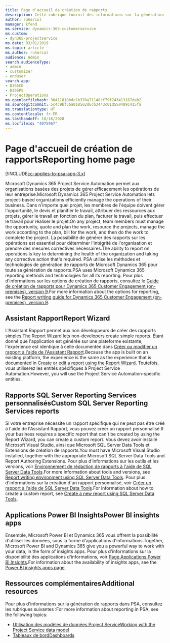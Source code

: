 ```yaml
---
title: Page d'accueil de création de rapports
description: Cette rubrique fournit des informations sur la génération de rapports dans Dynamics 365 Project Service Automation.
author: ruhercul
manager: kfend
ms.service: dynamics-365-customerservice
ms.custom:
- dyn365-projectservice
ms.date: 03/01/2019
ms.topic: article
ms.author: ruhercul
audience: Admin
search.audienceType:
- admin
- customizer
- enduser
search.app:
- D365CE
- D365PS
- ProjectOperations
ms.openlocfilehash: 30411818bdc1b370a71148cf79f743413167dab2
ms.sourcegitcommit: 5c4c9bf3ba018562d6cb3443c01d550489c415fa
ms.translationtype: HT
ms.contentlocale: fr-FR
ms.lasthandoff: 10/16/2020
ms.locfileid: "4075967"
---
```

# <a name="reporting-home-page"></a><span data-ttu-id="79c66-103">Page d'accueil de création de rapports</span><span class="sxs-lookup"><span data-stu-id="79c66-103">Reporting home page</span></span>

[!INCLUDE[cc-applies-to-psa-app-3.x](../includes/cc-applies-to-psa-app-3x.md)]

<span data-ttu-id="79c66-104">Microsoft Dynamics 365 Project Service Automation permet aux organisations basées des projets de gérer efficacement les opérations de leur entreprise.</span><span class="sxs-lookup"><span data-stu-id="79c66-104">Microsoft Dynamics 365 Project Service Automation lets project-based organizations efficiently manage the operations of their business.</span></span> <span data-ttu-id="79c66-105">Dans n'importe quel projet, les membres de l'équipe doivent gérer l'opportunité, le devis et planifier le travail, attribuer des ressources aux projets, gérer le travail en fonction du plan, facturer le travail, puis effectuer le travail pour réaliser le projet.</span><span class="sxs-lookup"><span data-stu-id="79c66-105">On any project, team members must manage the opportunity, quote and plan the work, resource the projects, manage the work according to the plan, bill for the work, and then do the work to complete the project.</span></span> <span data-ttu-id="79c66-106">La possibilité de générer des rapports sur les opérations est essentiel pour déterminer l'intégrité de l'organisation et prendre des mesures correctives nécessaires.</span><span class="sxs-lookup"><span data-stu-id="79c66-106">The ability to report on operations is key to determining the health of the organization and taking any corrective action that's required.</span></span> <span data-ttu-id="79c66-107">PSA utilise les méthodes et technologies de génération de rapports de Microsoft Dynamics 365 pour toute sa génération de rapports.</span><span class="sxs-lookup"><span data-stu-id="79c66-107">PSA uses Microsoft Dynamics 365 reporting methods and technologies for all its reporting.</span></span> <span data-ttu-id="79c66-108">Pour plus d'informations sur les options de création de rapports, consultez le [Guide de création de rapports pour Dynamics 365 Customer Engagement (on-premises), version 9](https://docs.microsoft.com/dynamics365/customerengagement/on-premises/analytics/reporting-analytics-with-dynamics-365).</span><span class="sxs-lookup"><span data-stu-id="79c66-108">For more information about the options for reporting, see the [Report writing guide for Dynamics 365 Customer Engagement (on-premises), version 9](https://docs.microsoft.com/dynamics365/customerengagement/on-premises/analytics/reporting-analytics-with-dynamics-365).</span></span>

## <a name="report-wizard"></a><span data-ttu-id="79c66-109">Assistant Rapport</span><span class="sxs-lookup"><span data-stu-id="79c66-109">Report Wizard</span></span>

<span data-ttu-id="79c66-110">L'Assistant Rapport permet aux non développeurs de créer des rapports simples.</span><span class="sxs-lookup"><span data-stu-id="79c66-110">The Report Wizard lets non-developers create simple reports.</span></span> <span data-ttu-id="79c66-111">Étant donné que l'application est générée sur une plateforme existante, l'expérience est identique à celle documentée dans [Créer ou modifier un rapport à l'aide de l'Assistant Rapport](https://docs.microsoft.com/dynamics365/customerengagement/on-premises/basics/create-edit-copy-report-wizard).</span><span class="sxs-lookup"><span data-stu-id="79c66-111">Because the app is built on an existing platform, the experience is the same as the experience that is documented in [Create or edit a report using the Report Wizard](https://docs.microsoft.com/dynamics365/customerengagement/on-premises/basics/create-edit-copy-report-wizard).</span></span> <span data-ttu-id="79c66-112">Toutefois, vous utiliserez les entités spécifiques à Project Service Automation.</span><span class="sxs-lookup"><span data-stu-id="79c66-112">However, you will use the Project Service Automation-specific entities.</span></span>

## <a name="custom-sql-server-reporting-services-reports"></a><span data-ttu-id="79c66-113">Rapports SQL Server Reporting Services personnalisés</span><span class="sxs-lookup"><span data-stu-id="79c66-113">Custom SQL Server Reporting Services reports</span></span>

<span data-ttu-id="79c66-114">Si votre entreprise nécessite un rapport spécifique qui ne peut pas être créé à l'aide de l'Assistant Rapport, vous pouvez créer un rapport personnalisé.</span><span class="sxs-lookup"><span data-stu-id="79c66-114">If your business requires a specific report that can't be created by using the Report Wizard, you can create a custom report.</span></span> <span data-ttu-id="79c66-115">Vous devez avoir installé Microsoft Visual Studio, ainsi que Microsoft SQL Server Data Tools et Extensions de création de rapports.</span><span class="sxs-lookup"><span data-stu-id="79c66-115">You must have Microsoft Visual Studio installed, together with the appropriate Microsoft SQL Server Data Tools and Report Authoring Extensions.</span></span> <span data-ttu-id="79c66-116">Pour plus d'informations sur les outils et les versions, voir [Environnement de rédaction de rapports à l'aide de SQL Server Data Tools](https://docs.microsoft.com/dynamics365/customerengagement/on-premises/analytics/report-writing-environment-using-sql-server-data-tools).</span><span class="sxs-lookup"><span data-stu-id="79c66-116">For more information about tools and versions, see [Report writing environment using SQL Server Data Tools](https://docs.microsoft.com/dynamics365/customerengagement/on-premises/analytics/report-writing-environment-using-sql-server-data-tools).</span></span> <span data-ttu-id="79c66-117">Pour plus d'informations sur la création d'un rapport personnalisé, voir [Créer un rapport à l'aide de SQL Server Data Tools](https://docs.microsoft.com/dynamics365/customerengagement/on-premises/analytics/create-a-new-report-using-sql-server-data-tools).</span><span class="sxs-lookup"><span data-stu-id="79c66-117">For information about how to create a custom report, see [Create a new report using SQL Server Data Tools](https://docs.microsoft.com/dynamics365/customerengagement/on-premises/analytics/create-a-new-report-using-sql-server-data-tools).</span></span>

## <a name="power-bi-insights-apps"></a><span data-ttu-id="79c66-118">Applications Power BI Insights</span><span class="sxs-lookup"><span data-stu-id="79c66-118">Power BI insights apps</span></span>

<span data-ttu-id="79c66-119">Ensemble, Microsoft Power BI et Dynamics 365 vous offrent la possibilité d'utiliser les données, sous la forme d'applications d'informations.</span><span class="sxs-lookup"><span data-stu-id="79c66-119">Together, Microsoft Power BI and Dynamics 365 give you a powerful way to work with your data, in the form of insights apps.</span></span> <span data-ttu-id="79c66-120">Pour plus d'informations sur la disponibilité des applications d'informations, voir [Page Applications Power BI Insights](https://powerbi.microsoft.com/power-bi-insights-apps/).</span><span class="sxs-lookup"><span data-stu-id="79c66-120">For information about the availability of insights apps, see the [Power BI insights apps page](https://powerbi.microsoft.com/power-bi-insights-apps/).</span></span>


## <a name="additional-resources"></a><span data-ttu-id="79c66-121">Ressources complémentaires</span><span class="sxs-lookup"><span data-stu-id="79c66-121">Additional resources</span></span>
<span data-ttu-id="79c66-122">Pour plus d'informations sur la génération de rapports dans PSA, consultez les rubriques suivantes :</span><span class="sxs-lookup"><span data-stu-id="79c66-122">For more information about reporting in PSA, see the following topics:</span></span>

- [<span data-ttu-id="79c66-123">Utilisation des modèles de données Project Service</span><span class="sxs-lookup"><span data-stu-id="79c66-123">Working with the Project Service data model</span></span>](reports-working-project-service-data-model.md)
- [<span data-ttu-id="79c66-124">Tableaux de bord</span><span class="sxs-lookup"><span data-stu-id="79c66-124">Dashboards</span></span>](reports-dashboards.md)

